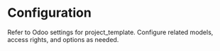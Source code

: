 # Configuration

Refer to Odoo settings for project_template. Configure related models, access rights, and options as needed.
